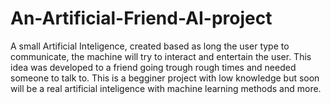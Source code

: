 # An-Artificial-Friend-AI-project
A small Artificial Inteligence, created based as long the user type to communicate, the machine will try to interact and entertain the user. This idea was developed to a friend going trough rough times and needed someone to talk to. This is a begginer project with low knowledge but soon will be a real artificial inteligence with machine learning methods and more.

